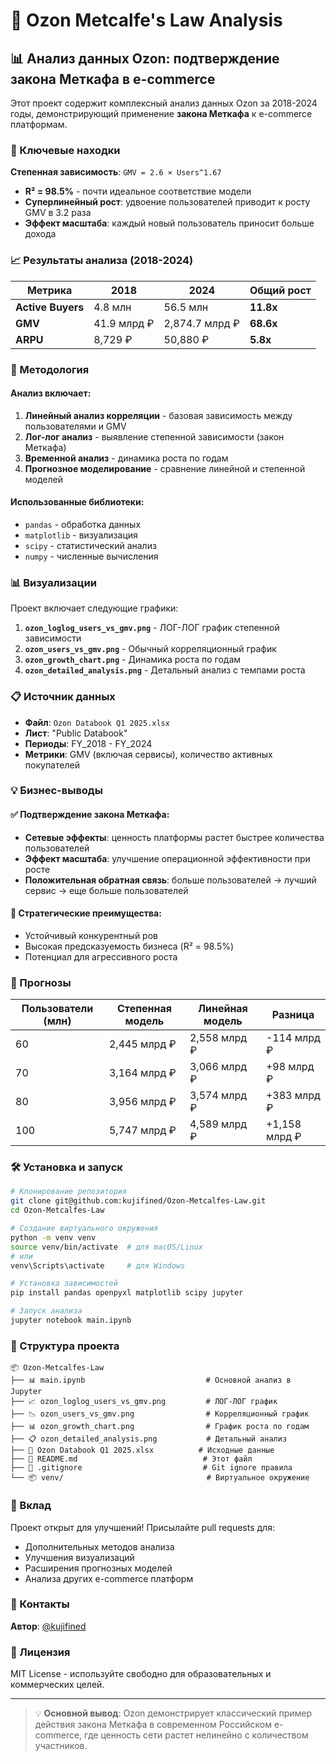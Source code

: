 # 🛒 Ozon Metcalfe's Law Analysis

## 📊 Анализ данных Ozon: подтверждение закона Меткафа в e-commerce

Этот проект содержит комплексный анализ данных Ozon за 2018-2024 годы, демонстрирующий применение **закона Меткафа** к e-commerce платформам.

### 🎯 Ключевые находки

**Степенная зависимость**: `GMV = 2.6 × Users^1.67`
- **R² = 98.5%** - почти идеальное соответствие модели
- **Суперлинейный рост**: удвоение пользователей приводит к росту GMV в 3.2 раза
- **Эффект масштаба**: каждый новый пользователь приносит больше дохода

### 📈 Результаты анализа (2018-2024)

| Метрика | 2018 | 2024 | Общий рост |
|---------|------|------|------------|
| **Active Buyers** | 4.8 млн | 56.5 млн | **11.8x** |
| **GMV** | 41.9 млрд ₽ | 2,874.7 млрд ₽ | **68.6x** |
| **ARPU** | 8,729 ₽ | 50,880 ₽ | **5.8x** |

### 🔬 Методология

#### Анализ включает:
1. **Линейный анализ корреляции** - базовая зависимость между пользователями и GMV
2. **Лог-лог анализ** - выявление степенной зависимости (закон Меткафа)
3. **Временной анализ** - динамика роста по годам
4. **Прогнозное моделирование** - сравнение линейной и степенной моделей

#### Использованные библиотеки:
- `pandas` - обработка данных
- `matplotlib` - визуализация
- `scipy` - статистический анализ
- `numpy` - численные вычисления

### 📊 Визуализации

Проект включает следующие графики:

1. **`ozon_loglog_users_vs_gmv.png`** - ЛОГ-ЛОГ график степенной зависимости
2. **`ozon_users_vs_gmv.png`** - Обычный корреляционный график
3. **`ozon_growth_chart.png`** - Динамика роста по годам
4. **`ozon_detailed_analysis.png`** - Детальный анализ с темпами роста

### 📋 Источник данных

- **Файл**: `Ozon Databook Q1 2025.xlsx`
- **Лист**: "Public Databook"
- **Периоды**: FY_2018 - FY_2024
- **Метрики**: GMV (включая сервисы), количество активных покупателей

### 💡 Бизнес-выводы

#### ✅ Подтверждение закона Меткафа:
- **Сетевые эффекты**: ценность платформы растет быстрее количества пользователей
- **Эффект масштаба**: улучшение операционной эффективности при росте
- **Положительная обратная связь**: больше пользователей → лучший сервис → еще больше пользователей

#### 🚀 Стратегические преимущества:
- Устойчивый конкурентный ров
- Высокая предсказуемость бизнеса (R² = 98.5%)
- Потенциал для агрессивного роста

### 🔮 Прогнозы

| Пользователи (млн) | Степенная модель | Линейная модель | Разница |
|-------------------|------------------|-----------------|---------|
| 60 | 2,445 млрд ₽ | 2,558 млрд ₽ | -114 млрд ₽ |
| 70 | 3,164 млрд ₽ | 3,066 млрд ₽ | +98 млрд ₽ |
| 80 | 3,956 млрд ₽ | 3,574 млрд ₽ | +383 млрд ₽ |
| 100 | 5,747 млрд ₽ | 4,589 млрд ₽ | +1,158 млрд ₽ |

### 🛠 Установка и запуск

```bash
# Клонирование репозитория
git clone git@github.com:kujifined/Ozon-Metcalfes-Law.git
cd Ozon-Metcalfes-Law

# Создание виртуального окружения
python -m venv venv
source venv/bin/activate  # для macOS/Linux
# или
venv\Scripts\activate     # для Windows

# Установка зависимостей
pip install pandas openpyxl matplotlib scipy jupyter

# Запуск анализа
jupyter notebook main.ipynb
```

### 📁 Структура проекта

```
📦 Ozon-Metcalfes-Law
├── 📊 main.ipynb                           # Основной анализ в Jupyter
├── 📈 ozon_loglog_users_vs_gmv.png         # ЛОГ-ЛОГ график
├── 📉 ozon_users_vs_gmv.png                # Корреляционный график  
├── 📊 ozon_growth_chart.png                # График роста по годам
├── 📋 ozon_detailed_analysis.png           # Детальный анализ
├── 📄 Ozon Databook Q1 2025.xlsx          # Исходные данные
├── 📝 README.md                            # Этот файл
├── 🙈 .gitignore                           # Git ignore правила
└── 📦 venv/                                # Виртуальное окружение
```

### 🤝 Вклад

Проект открыт для улучшений! Присылайте pull requests для:
- Дополнительных методов анализа
- Улучшения визуализаций
- Расширения прогнозных моделей
- Анализа других e-commerce платформ

### 📧 Контакты

**Автор**: [@kujifined](https://github.com/kujifined)

### 📄 Лицензия

MIT License - используйте свободно для образовательных и коммерческих целей.

---

> 💡 **Основной вывод**: Ozon демонстрирует классический пример действия закона Меткафа в современном Российском e-commerce, где ценность сети растет нелинейно с количеством участников. 
